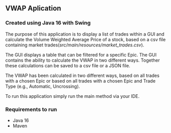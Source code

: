 
## VWAP Aplication

### Created using Java 16 with Swing

The purpose of this application is to display a list of trades within a GUI and calculate the 
Volume Weighted Average Price of a stock, based on a csv file containing market trades(*src/main/resources/market_trades.csv*). 

The GUI displays a table that can be filtered for a specific Epic. The GUI contains the ability to calculate the VWAP in two 
different ways. Together these calculations can be saved to a csv file or a JSON file.  

The VWAP has been calculated in two different ways, based on all trades with a chosen Epic or based on all trades 
with a chosen Epic and Trade Type (e.g., Automatic, Uncrossing).

To run this application simply run the main method via your IDE.

### Requirements to run
* Java 16
* Maven

